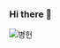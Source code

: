 ### Hi there 👋

![병헌](https://github.com/Heonbyeong/Heonbyeong/assets/64366488/482e53e4-bf7e-441b-ba44-23c0623490d4)



<!--
**Heonbyeong/Heonbyeong** is a ✨ _special_ ✨ repository because its `README.md` (this file) appears on your GitHub profile.

Here are some ideas to get you started:

- 🔭 I’m currently working on ...
- 🌱 I’m currently learning ...
- 👯 I’m looking to collaborate on ...
- 🤔 I’m looking for help with ...
- 💬 Ask me about ...
- 📫 How to reach me: ...
- 😄 Pronouns: ...
- ⚡ Fun fact: ...
-->
